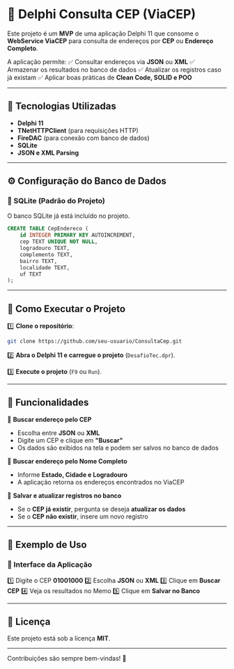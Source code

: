 # 📌 Delphi Consulta CEP (ViaCEP)

Este projeto é um **MVP** de uma aplicação Delphi 11 que consome o **WebService ViaCEP** para consulta de endereços por **CEP** ou **Endereço Completo**.

A aplicação permite:
✅ Consultar endereços via **JSON** ou **XML**
✅ Armazenar os resultados no banco de dados
✅ Atualizar os registros caso já existam
✅ Aplicar boas práticas de **Clean Code, SOLID e POO**

---

## 🚀 Tecnologias Utilizadas

- **Delphi 11**
- **TNetHTTPClient** (para requisições HTTP)
- **FireDAC** (para conexão com banco de dados)
- **SQLite**
- **JSON e XML Parsing**

---

## ⚙️ Configuração do Banco de Dados

### 🔹 SQLite (Padrão do Projeto)
O banco SQLite já está incluído no projeto. 

```sql
CREATE TABLE CepEndereco (
    id INTEGER PRIMARY KEY AUTOINCREMENT,
    cep TEXT UNIQUE NOT NULL,
    logradouro TEXT,
    complemento TEXT,
    bairro TEXT,
    localidade TEXT,
    uf TEXT
);
```

---

## 🔧 Como Executar o Projeto

1️⃣ **Clone o repositório**:
```bash
git clone https://github.com/seu-usuario/ConsultaCep.git
```

2️⃣ **Abra o Delphi 11 e carregue o projeto** (`DesafioTec.dpr`).

3️⃣ **Execute o projeto** (`F9` ou `Run`).

---

## 📌 Funcionalidades

🔹 **Buscar endereço pelo CEP**
   - Escolha entre **JSON** ou **XML**
   - Digite um CEP e clique em **"Buscar"**
   - Os dados são exibidos na tela e podem ser salvos no banco de dados

🔹 **Buscar endereço pelo Nome Completo**
   - Informe **Estado, Cidade e Logradouro**
   - A aplicação retorna os endereços encontrados no ViaCEP
   
🔹 **Salvar e atualizar registros no banco**
   - Se o **CEP já existir**, pergunta se deseja **atualizar os dados**
   - Se o **CEP não existir**, insere um novo registro

---

## 📌 Exemplo de Uso

### 🔹 Interface da Aplicação

1️⃣ Digite o CEP **01001000**
2️⃣ Escolha **JSON** ou **XML**
3️⃣ Clique em **Buscar CEP**
4️⃣ Veja os resultados no Memo
5️⃣ Clique em **Salvar no Banco**

---

## 📜 Licença

Este projeto está sob a licença **MIT**.

---

Contribuições são sempre bem-vindas! 🚀

